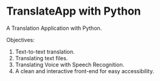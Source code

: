 # TranslateApp with Python
A Translation Application with Python.

Objectives:

1. Text-to-text translation.
2. Translating text files.
3. Translating Voice with Speech Recognition.
4. A clean and interactive front-end for easy accessibility.
